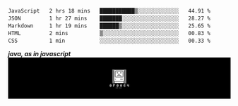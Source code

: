 <!--START_SECTION:waka-->

```txt
JavaScript   2 hrs 18 mins   ███████████▒░░░░░░░░░░░░░   44.91 %
JSON         1 hr 27 mins    ███████░░░░░░░░░░░░░░░░░░   28.27 %
Markdown     1 hr 19 mins    ██████▒░░░░░░░░░░░░░░░░░░   25.65 %
HTML         2 mins          ▒░░░░░░░░░░░░░░░░░░░░░░░░   00.83 %
CSS          1 min           ░░░░░░░░░░░░░░░░░░░░░░░░░   00.33 %
```

<!--END_SECTION:waka-->
***java, as in javascript***
<img src="https://raw.githubusercontent.com/n3xta/image-hosting/main/img/202411032331174.png"/>
